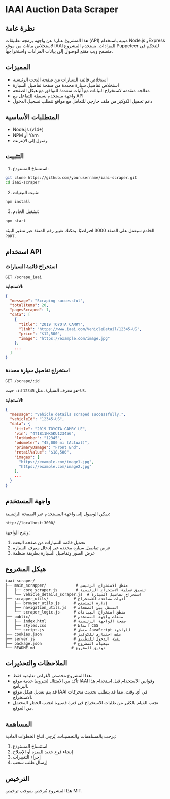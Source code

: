 # IAAI Auction Data Scraper

## نظرة عامة

هذا المشروع عبارة عن واجهة برمجة تطبيقات (API) مبنية باستخدام Node.js وExpress لاستخلاص بيانات من موقع IAAI للمزادات. يستخدم المشروع Puppeteer للتحكم في متصفح ويب مقنع للوصول إلى بيانات المزادات واستخراجها.

## المميزات

- استخلاص قائمة السيارات من صفحة البحث الرئيسية
- استخلاص تفاصيل سيارة محددة من صفحة تفاصيل السيارة
- معالجة متقدمة لاستخراج البيانات مع آليات متعددة للتوافق مع هيكل الصفحة
- واجهة مستخدم بسيطة للتفاعل مع API
- دعم تحميل الكوكيز من ملف خارجي للتعامل مع مواقع تتطلب تسجيل الدخول

## المتطلبات الأساسية

- Node.js (v14+)
- NPM أو Yarn
- وصول إلى الإنترنت

## التثبيت

1. استنساخ المستودع:
```bash
git clone https://github.com/yourusername/iaai-scraper.git
cd iaai-scraper
```

2. تثبيت التبعيات:
```bash
npm install
```

3. تشغيل الخادم:
```bash
npm start
```

الخادم سيعمل على المنفذ 3000 افتراضيًا. يمكنك تغيير رقم المنفذ عبر متغير البيئة `PORT`.

## استخدام API

### استخراج قائمة السيارات

```
GET /scrape_iaai
```

**الاستجابة**:
```json
{
  "message": "Scraping successful",
  "totalItems": 20,
  "pagesScraped": 1,
  "data": [
    {
      "title": "2019 TOYOTA CAMRY",
      "link": "https://www.iaai.com/VehicleDetail/12345~US",
      "price": "$12,500",
      "image": "https://example.com/image.jpg"
    },
    ...
  ]
}
```

### استخراج تفاصيل سيارة محددة

```
GET /scrape/:id
```

حيث `:id` هو معرف السيارة، مثل `12345~US`.

**الاستجابة**:
```json
{
  "message": "Vehicle details scraped successfully.",
  "vehicleId": "12345~US",
  "data": {
    "title": "2019 TOYOTA CAMRY LE",
    "vin": "4T1B11HK5KU123456",
    "lotNumber": "12345",
    "odometer": "45,000 mi (Actual)",
    "primaryDamage": "Front End",
    "retailValue": "$18,500",
    "images": [
      "https://example.com/image1.jpg",
      "https://example.com/image2.jpg"
    ],
    ...
  }
}
```

## واجهة المستخدم

يمكن الوصول إلى واجهة المستخدم عبر الصفحة الرئيسية:

```
http://localhost:3000/
```

وتتيح الواجهة:
1. تحميل قائمة السيارات من صفحة البحث
2. عرض تفاصيل سيارة محددة عبر إدخال معرف السيارة
3. عرض الصور وتفاصيل السيارة بطريقة منظمة

## هيكل المشروع

```
iaai-scraper/
├── main_scrapper/             # منطق الاستخراج الرئيسي
│   ├── core_scraper.js        # تنسيق عملية الاستخراج الرئيسية
│   └── vehicle_details_scraper.js  # استخراج تفاصيل السيارة
├── scrapper_utils/           # أدوات مساعدة للاستخراج
│   ├── browser_utils.js      # إدارة المتصفح
│   ├── navigation_utils.js   # التنقل بين الصفحات
│   └── scraper_logic.js      # منطق استخراج البيانات
├── public/                   # ملفات واجهة المستخدم
│   ├── index.html            # صفحة الواجهة الرئيسية
│   ├── styles.css            # أنماط CSS
│   └── script.js             # منطق JavaScript للواجهة
├── cookies.json              # ملف اختياري للكوكيز
├── server.js                 # نقطة الدخول للتطبيق
├── package.json              # تبعيات المشروع
└── README.md                # توثيق المشروع
```

## الملاحظات والتحذيرات

- هذا المشروع مخصص لأغراض تعليمية فقط.
- تأكد من الامتثال لشروط خدمة موقع IAAI وقوانين الاستخدام قبل استخدام هذا البرنامج.
- قد يتم تعديل هيكل موقع IAAI في أي وقت، مما قد يتطلب تحديث محركات الاستخراج.
- تجنب القيام بالكثير من طلبات الاستخراج في فترة قصيرة لتجنب الحظر المحتمل من الموقع.

## المساهمة

يرحب بالمساهمات والتحسينات. يُرجى اتباع الخطوات العادية:

1. استنساخ المستودع
2. إنشاء فرع جديد للميزة أو الإصلاح
3. إجراء التغييرات
4. إرسال طلب سحب

## الترخيص

هذا المشروع مُرخص بموجب ترخيص MIT. 